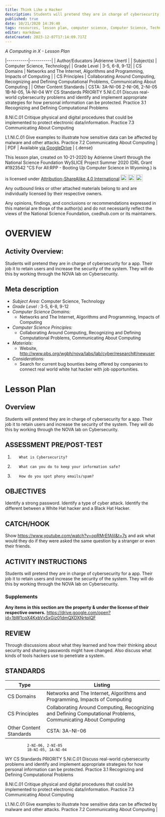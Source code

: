 ```yaml
---
title: Think Like a Hacker
description: Students will pretend they are in charge of cybersecurity for a app. Their job it to retain users and increase the security of the system.  They will do this by working through the NOVA lab on Cybersecurity.
published: true
date: 10/21/2020 14:39:40
tags: resources, lesson plan, computer science, Computer Science, Technology 
editor: markdown
dateCreated: 2023-12-07T17:14:09.717Z
---
```

*A Computing in X - Lesson Plan*

|-----------|-----------|
| Author/Educators |Adrienne Unertl |
| Subject(s) | Computer Science, Technology|
| Grade Level | 3-5, 6-8, 9-12|
| CS Domains | Networks and The Internet, Algorithms and Programming, Impacts of Computing |
| CS Principles | Collaborating Around Computing, Recognizing and Defining Computational Problems, Communicating About Computing |
| Other Content Standards | CSTA:  3A-NI-06
              2-NI-06, 2-NI-05
              1B-NI-05, 1A-NI-04
WY CS Standards
PRIORITY 
5.NI.C.01 Discuss real-world cybersecurity problems and identify and implement appropriate strategies for how personal information can be protected.
Practice 3.1 Recognizing and Defining Computational Problems 


8.NI.C.01 Critique physical and digital procedures that could be implemented to protect electronic data/information. 
Practice 7.3 Communicating About Computing 


L1.NI.C.01 Give examples to illustrate how sensitive data can be affected by malware and other attacks. 
Practice 7.2 Communicating About Computing | 
| PDF | Available [via GoogleDrive](https://drive.google.com/open?id=1p2vs6sSkaZZjoqwpFyuCSVvtfWhYb_Jh) |
{.dense}






This lesson plan, created on 10-21-2020 by Adrienne Unertl through the National Science Foundation WySLICE Project Summer 2020 (DRL Grant #1923542 "CS For All:RPP - Booting Up Computer Science in Wyoming.) is  <p xmlns:cc="http://creativecommons.org/ns#" >  is licensed under <a href="http://creativecommons.org/licenses/by-sa/4.0/?ref=chooser-v1" target="_blank" rel="license noopener noreferrer" style="display:inline-block;">Attribution-ShareAlike 4.0 International<img style="height:22px!important;margin-left:3px;vertical-align:text-bottom;" src="https://mirrors.creativecommons.org/presskit/icons/cc.svg?ref=chooser-v1"><img style="height:22px!important;margin-left:3px;vertical-align:text-bottom;" src="https://mirrors.creativecommons.org/presskit/icons/by.svg?ref=chooser-v1"><img style="height:22px!important;margin-left:3px;vertical-align:text-bottom;" src="https://mirrors.creativecommons.org/presskit/icons/sa.svg?ref=chooser-v1"></a></p>


Any outbound links or other attached materials belong to and are individually licensed by their respective owners. 


Any opinions, findings, and conclusions or recommendations expressed in this material are those of the author(s) and do not necessarily reflect the views of the National Science Foundation, cxedhub.com or its maintainers.


# OVERVIEW
## Activity Overview:  
Students will pretend they are in charge of cybersecurity for a app. Their job it to retain users and increase the security of the system.  They will do this by working through the NOVA lab on Cybersecurity.
## Meta description
+ *Subject Area:* Computer Science, Technology 
+ *Grade Level :* 3-5, 6-8, 9-12 
+ *Computer Science Domains:*
   + Networks and The Internet, Algorithms and Programming, Impacts of Computing
+ *Computer Science Principles:*
   + Collaborating Around Computing, Recognizing and Defining Computational Problems, Communicating About Computing
+ *Materials:* 
   + Website, http://www.pbs.org/wgbh/nova/labs/lab/cyber/research#/newuser
+ *Considerations:*
   + Search for current bug bounties being offered by companies to connect real world white hat hacker with job opportunities.


# Lesson Plan
## Overview
Students will pretend they are in charge of cybersecurity for a app. Their job it to retain users and increase the security of the system.  They will do this by working through the NOVA lab on Cybersecurity.
## ASSESSMENT PRE/POST-TEST
1.        What is Cybersecurity?
2.        What can you do to keep your information safe?
3.        How do you spot phony emails/spam?
## OBJECTIVES
Identify a strong password.
Identify a type of cyber attack.
Identify the different between a White Hat hacker and a Black Hat Hacker.


## CATCH/HOOK
Show https://www.youtube.com/watch?v=opRMrEfAIiI&t=7s and ask what would they do if they were asked the same question by a stranger or even their friends.


## ACTIVITY INSTRUCTIONS
Students will pretend they are in charge of cybersecurity for a app. Their job it to retain users and increase the security of the system.  They will do this by working through the NOVA lab on Cybersecurity.


### Supplements
**Any items in this section are the property & under the license of their respective owners.**
https://drive.google.com/open?id=1bW1cqX4KxbVxSxGiz01dmQXDXNrtplQF




## REVIEW
Through discussions about what they learned and how their thinking about security and sharing passwords might have changed. Also discuss what kinds of tools hackers use to penetrate a system.
## STANDARDS        
| Type | Listing | 
|-----------|-----------|
| CS Domains  | Networks and The Internet, Algorithms and Programming, Impacts of Computing|
| CS Principles   | Collaborating Around Computing, Recognizing and Defining Computational Problems, Communicating About Computing|
| Other Content Standards | CSTA:  3A-NI-06
              2-NI-06, 2-NI-05
              1B-NI-05, 1A-NI-04
WY CS Standards
PRIORITY 
5.NI.C.01 Discuss real-world cybersecurity problems and identify and implement appropriate strategies for how personal information can be protected.
Practice 3.1 Recognizing and Defining Computational Problems 


8.NI.C.01 Critique physical and digital procedures that could be implemented to protect electronic data/information. 
Practice 7.3 Communicating About Computing 


L1.NI.C.01 Give examples to illustrate how sensitive data can be affected by malware and other attacks. 
Practice 7.2 Communicating About Computing  |